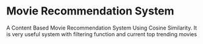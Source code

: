 
# Movie Recommendation System

A Content Based Movie Recommendation System Using Cosine Similarity. It is very useful system with filtering function and current top trending movies 

